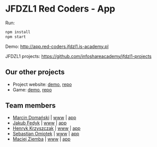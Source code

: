 # JFDZL1 Red Coders - App

Run:
```sh
npm install
npm start
```

Demo: http://app.red-coders.jfdzl1.is-academy.pl 

JFDZL1 projects: https://github.com/infoshareacademy/jfdzl1-projects

## Our other projects
* Project website: [demo](http://red-coders.jfdzl1.is-academy.pl), [repo](https://github.com/infoshareacademy/jfdzl1-red-coders-www)
* Game: [demo](http://red-coders.jfdzl1.is-academy.pl/game), [repo](https://github.com/infoshareacademy/jfdzl1-red-coders-game)

## Team members
* [Marcin Domański](https://github.com/marcindomanski1) | [www](https://github.com/marcindomanski1/marcindomanski1.github.io) | [app](https://github.com/marcindomanski1/todo_reactapp)
* [Jakub Fedyk](https://github.com/jakubfedyk) | [www](https://github.com/jakubfedyk/jakubfedyk.github.io) | [app](https://github.com/jakubfedyk/react-todo)
* [Henryk Krzyszczak](https://github.com/HKrzyszczak) | [www](https://github.com/HKrzyszczak/hkrzyszczak.github.io) | [app](https://github.com/HKrzyszczak/react-todo)
* [Sebastian Omiotek](https://github.com/sebastianomiotek) | [www](https://github.com/sebastianomiotek/sebastianomiotek.github.io) | [app](https://github.com/sebastianomiotek/react-todo)
* [Maciej Ziemba](https://github.com/maciekpollub) | [www](https://github.com/maciekpollub/maciekpollub.github.io) | [app](https://github.com/maciekpollub/react-todo-app)
